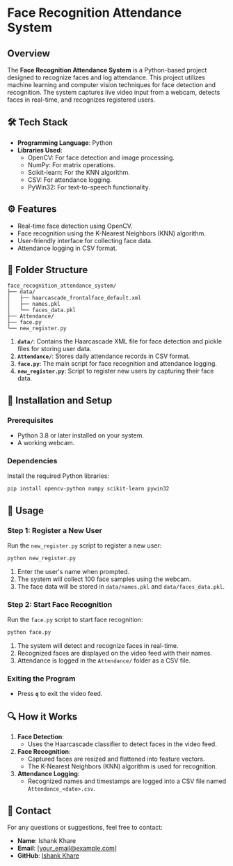 # Face Recognition Attendance System

## Overview
The **Face Recognition Attendance System** is a Python-based project designed to recognize faces and log attendance. This project utilizes machine learning and computer vision techniques for face detection and recognition. The system captures live video input from a webcam, detects faces in real-time, and recognizes registered users.

## 🛠️ Tech Stack
- **Programming Language**: Python
- **Libraries Used**:
  - OpenCV: For face detection and image processing.
  - NumPy: For matrix operations.
  - Scikit-learn: For the KNN algorithm.
  - CSV: For attendance logging.
  - PyWin32: For text-to-speech functionality.

## ⚙️ Features
- Real-time face detection using OpenCV.
- Face recognition using the K-Nearest Neighbors (KNN) algorithm.
- User-friendly interface for collecting face data.
- Attendance logging in CSV format.

## 📁 Folder Structure
```
face_recognition_attendance_system/
├── data/
│   ├── haarcascade_frontalface_default.xml
│   ├── names.pkl
│   └── faces_data.pkl
├── Attendance/
├── face.py
└── new_register.py
```
1. **`data/`**: Contains the Haarcascade XML file for face detection and pickle files for storing user data.
2. **`Attendance/`**: Stores daily attendance records in CSV format.
3. **`face.py`**: The main script for face recognition and attendance logging.
4. **`new_register.py`**: Script to register new users by capturing their face data.

## 🚀 Installation and Setup
### Prerequisites
- Python 3.8 or later installed on your system.
- A working webcam.

### Dependencies
Install the required Python libraries:
```bash
pip install opencv-python numpy scikit-learn pywin32
```

## 📝 Usage
### Step 1: Register a New User
Run the `new_register.py` script to register a new user:
```bash
python new_register.py
```
1. Enter the user's name when prompted.
2. The system will collect 100 face samples using the webcam.
3. The face data will be stored in `data/names.pkl` and `data/faces_data.pkl`.

### Step 2: Start Face Recognition
Run the `face.py` script to start face recognition:
```bash
python face.py
```
1. The system will detect and recognize faces in real-time.
2. Recognized faces are displayed on the video feed with their names.
3. Attendance is logged in the `Attendance/` folder as a CSV file.

### Exiting the Program
- Press **`q`** to exit the video feed.

## 🔍 How it Works
1. **Face Detection**:
   - Uses the Haarcascade classifier to detect faces in the video feed.
2. **Face Recognition**:
   - Captured faces are resized and flattened into feature vectors.
   - The K-Nearest Neighbors (KNN) algorithm is used for recognition.
3. **Attendance Logging**:
   - Recognized names and timestamps are logged into a CSV file named `Attendance_<date>.csv`.

## 📧 Contact
For any questions or suggestions, feel free to contact:
- **Name**: Ishank Khare
- **Email**: [your_email@example.com]
- **GitHub**: [Ishank Khare](https://github.com/ishank186)

